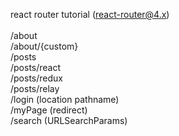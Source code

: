 react router tutorial (react-router@4.x)
<br><br>
/about<br>
/about/{custom}<br>
/posts<br>
/posts/react<br>
/posts/redux<br>
/posts/relay<br>
/login	(location pathname)<br>
/myPage	(redirect)<br>
/search	(URLSearchParams)<br>
